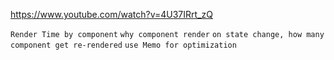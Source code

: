 https://www.youtube.com/watch?v=4U37IRrt_zQ

`Render Time by component`
`why component render`
`on state change, how many component get re-rendered`
`use Memo for optimization`
